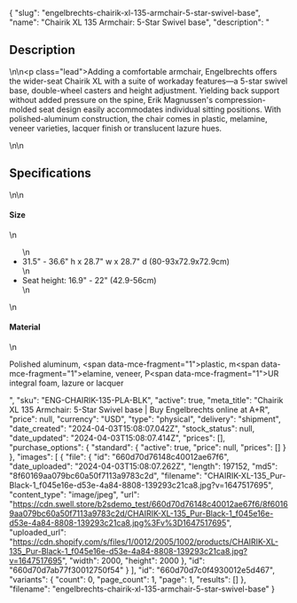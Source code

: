 {
  "slug": "engelbrechts-chairik-xl-135-armchair-5-star-swivel-base",
  "name": "Chairik XL 135 Armchair: 5-Star Swivel base",
  "description": "<h2>Description</h2>\n<!-- split -->\n<p class=\"lead\">Adding a comfortable armchair, Engelbrechts offers the wider-seat Chairik XL with a suite of workaday features—a 5-star swivel base, double-wheel casters and height adjustment. Yielding back support without added pressure on the spine, Erik Magnussen's compression-molded seat design easily accommodates individual sitting positions. With polished-aluminum construction, the chair comes in plastic, melamine, veneer varieties, lacquer finish or translucent lazure hues. </p>\n<!-- split -->\n<h2>Specifications</h2>\n<!-- split -->\n<h4>Size</h4>\n<ul>\n<li>31.5\" - 36.6\" h x 28.7\" w x 28.7\" d (80-93x72.9x72.9cm)</li>\n<li>Seat height: 16.9\" - 22\" (42.9-56cm)</li>\n</ul>\n<h4>Material</h4>\n<p>Polished aluminum, <span data-mce-fragment=\"1\">plastic, m</span><span data-mce-fragment=\"1\">elamine, veneer, P</span><span data-mce-fragment=\"1\">UR integral foam, lazure or lacquer</span></p>",
  "sku": "ENG-CHAIRIK-135-PLA-BLK",
  "active": true,
  "meta_title": "Chairik XL 135 Armchair: 5-Star Swivel base | Buy Engelbrechts online at A+R",
  "price": null,
  "currency": "USD",
  "type": "physical",
  "delivery": "shipment",
  "date_created": "2024-04-03T15:08:07.042Z",
  "stock_status": null,
  "date_updated": "2024-04-03T15:08:07.414Z",
  "prices": [],
  "purchase_options": {
    "standard": {
      "active": true,
      "price": null,
      "prices": []
    }
  },
  "images": [
    {
      "file": {
        "id": "660d70d76148c40012ae67f6",
        "date_uploaded": "2024-04-03T15:08:07.262Z",
        "length": 197152,
        "md5": "8f60169aa079bc60a50f7113a9783c2d",
        "filename": "CHAIRIK-XL-135_Pur-Black-1_f045e16e-d53e-4a84-8808-139293c21ca8.jpg?v=1647517695",
        "content_type": "image/jpeg",
        "url": "https://cdn.swell.store/b2sdemo_test/660d70d76148c40012ae67f6/8f60169aa079bc60a50f7113a9783c2d/CHAIRIK-XL-135_Pur-Black-1_f045e16e-d53e-4a84-8808-139293c21ca8.jpg%3Fv%3D1647517695",
        "uploaded_url": "https://cdn.shopify.com/s/files/1/0012/2005/1002/products/CHAIRIK-XL-135_Pur-Black-1_f045e16e-d53e-4a84-8808-139293c21ca8.jpg?v=1647517695",
        "width": 2000,
        "height": 2000
      },
      "id": "660d70d7ab77f30012750f54"
    }
  ],
  "id": "660d70d7c0f4930012e5d467",
  "variants": {
    "count": 0,
    "page_count": 1,
    "page": 1,
    "results": []
  },
  "filename": "engelbrechts-chairik-xl-135-armchair-5-star-swivel-base"
}